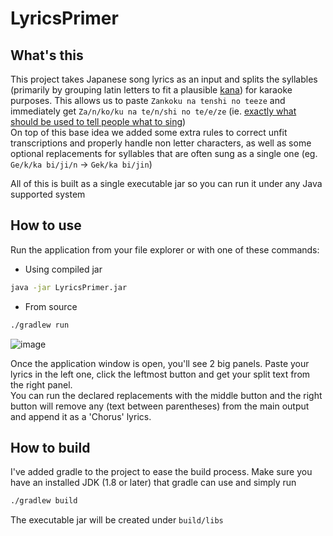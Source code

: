 # LyricsPrimer

## What's this

This project takes Japanese song lyrics as an input and splits the syllables (primarily by grouping latin letters to fit a plausible [kana](https://en.wikipedia.org/wiki/Kana)) for karaoke purposes. This allows us to paste `Zankoku na tenshi no teeze` and immediately get `Za/n/ko/ku na te/n/shi no te/e/ze` (ie. [exactly what should be used to tell people what to sing](https://youtu.be/nU21rCWkuJw?t=68))  
On top of this base idea we added some extra rules to correct unfit transcriptions and properly handle non letter characters, as well as some optional replacements for syllables that are often sung as a single one (eg. `Ge/k/ka bi/ji/n` -> `Gek/ka bi/jin`)

All of this is built as a single executable jar so you can run it under any Java supported system

## How to use

Run the application from your file explorer or with one of these commands:
- Using compiled jar
```bash
java -jar LyricsPrimer.jar
```
- From source
```bash
./gradlew run
```

![image](https://i.imgur.com/CCgr46X.png)

Once the application window is open, you'll see 2 big panels. Paste your lyrics in the left one, click the leftmost button and get your split text from the right panel.  
You can run the declared replacements with the middle button and the right button will remove any (text between parentheses) from the main output and append it as a 'Chorus' lyrics.

## How to build

I've added gradle to the project to ease the build process. Make sure you have an installed JDK (1.8 or later) that gradle can use and simply run
```bash
./gradlew build
```
The executable jar will be created under `build/libs`
